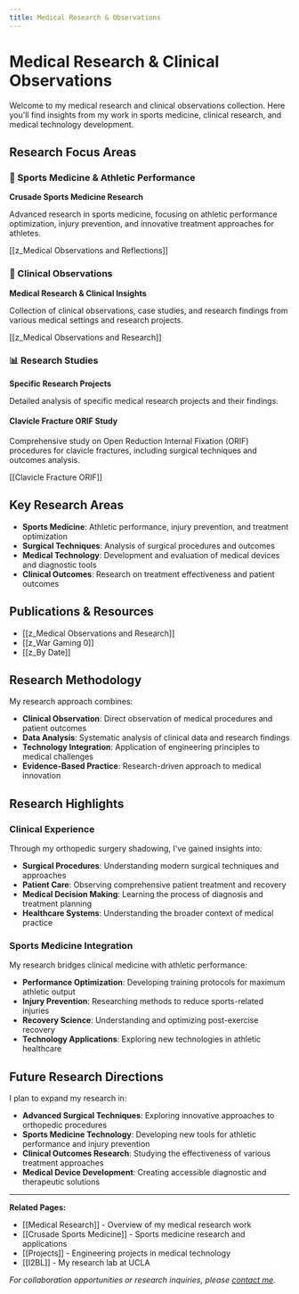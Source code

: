 ```yaml
---
title: Medical Research & Observations
---
```


# Medical Research & Clinical Observations

Welcome to my medical research and clinical observations collection. Here you'll find insights from my work in sports medicine, clinical research, and medical technology development.

## Research Focus Areas

### 🏥 Sports Medicine & Athletic Performance
**Crusade Sports Medicine Research**

Advanced research in sports medicine, focusing on athletic performance optimization, injury prevention, and innovative treatment approaches for athletes.

[[z_Medical Observations and Reflections]]

### 🔬 Clinical Observations
**Medical Research & Clinical Insights**

Collection of clinical observations, case studies, and research findings from various medical settings and research projects.

[[z_Medical Observations and Research]]

### 📊 Research Studies
**Specific Research Projects**

Detailed analysis of specific medical research projects and their findings.

#### Clavicle Fracture ORIF Study
Comprehensive study on Open Reduction Internal Fixation (ORIF) procedures for clavicle fractures, including surgical techniques and outcomes analysis.

[[Clavicle Fracture ORIF]]

## Key Research Areas

- **Sports Medicine**: Athletic performance, injury prevention, and treatment optimization
- **Surgical Techniques**: Analysis of surgical procedures and outcomes
- **Medical Technology**: Development and evaluation of medical devices and diagnostic tools
- **Clinical Outcomes**: Research on treatment effectiveness and patient outcomes

## Publications & Resources

- [[z_Medical Observations and Research]]
- [[z_War Gaming 0]]
- [[z_By Date]]

## Research Methodology

My research approach combines:
- **Clinical Observation**: Direct observation of medical procedures and patient outcomes
- **Data Analysis**: Systematic analysis of clinical data and research findings
- **Technology Integration**: Application of engineering principles to medical challenges
- **Evidence-Based Practice**: Research-driven approach to medical innovation

## Research Highlights

### Clinical Experience
Through my orthopedic surgery shadowing, I've gained insights into:
- **Surgical Procedures**: Understanding modern surgical techniques and approaches
- **Patient Care**: Observing comprehensive patient treatment and recovery
- **Medical Decision Making**: Learning the process of diagnosis and treatment planning
- **Healthcare Systems**: Understanding the broader context of medical practice

### Sports Medicine Integration
My research bridges clinical medicine with athletic performance:
- **Performance Optimization**: Developing training protocols for maximum athletic output
- **Injury Prevention**: Researching methods to reduce sports-related injuries
- **Recovery Science**: Understanding and optimizing post-exercise recovery
- **Technology Applications**: Exploring new technologies in athletic healthcare

## Future Research Directions

I plan to expand my research in:
- **Advanced Surgical Techniques**: Exploring innovative approaches to orthopedic procedures
- **Sports Medicine Technology**: Developing new tools for athletic performance and injury prevention
- **Clinical Outcomes Research**: Studying the effectiveness of various treatment approaches
- **Medical Device Development**: Creating accessible diagnostic and therapeutic solutions

---

**Related Pages:**
- [[Medical Research]] - Overview of my medical research work
- [[Crusade Sports Medicine]] - Sports medicine research and applications
- [[Projects]] - Engineering projects in medical technology
- [[I2BL]] - My research lab at UCLA

*For collaboration opportunities or research inquiries, please [contact me](/index).*
